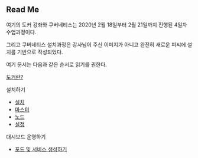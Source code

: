## Read Me

여기의 도커 강좌와 쿠버네티스는 2020년 2월 18일부터 2월 21일까지 진행된 4일차 수업과정이다.

그리고 쿠버네티스 설치과정은 강사님이 주신 이미지가 아니고 완전히 새로운 피씨에 설치를 기반으로 작성되었다.

여기 문서는 다음과 같은 순서로 읽기를 권한다.

[도커란?](../Docker/Readme.md)

설치하기

- [설치](Install.md)
- [마스터](Master.md)
- [노드](Node.md)
- [설정](Setting.md)

대시보드 운영하기

- [포드 및 서비스 생성하기](CreatePod&Service.md)

